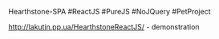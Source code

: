 Hearthstone-SPA
#ReactJS #PureJS #NoJQuery #PetProject

http://lakutin.pp.ua/HearthstoneReactJS/ - demonstration

